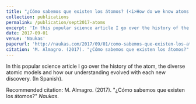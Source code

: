 ```yaml
---
title: "¿Cómo sabemos que existen los átomos? (<i>How do we know atoms exist?</i>)"
collection: publications
permalink: /publication/sept2017-atoms
excerpt: 'In this popular science article I go over the history of the atom, the diverse atomic models and how our understanding evolved with each new discovery.'
date: 2017-09-01
venue: 'Naukas'
paperurl: 'http://naukas.com/2017/09/01/como-sabemos-que-existen-los-atomos/'
citation: 'M. Almagro. (2017). "¿Cómo sabemos que existen los átomos?" <i> Naukas</i>.'
---
```

In this popular science article I go over the history of the atom, the diverse atomic models and how our understanding evolved with each new discovery. (In Spanish).

Recommended citation: M. Almagro. (2017). "¿Cómo sabemos que existen los átomos?" <i> Naukas</i>.
